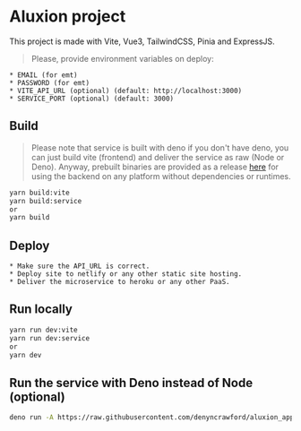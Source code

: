 
# Aluxion project

This project is made with Vite, Vue3, TailwindCSS, Pinia and ExpressJS.

> Please, provide environment variables on deploy:

    * EMAIL (for emt)
    * PASSWORD (for emt)
    * VITE_API_URL (optional) (default: http://localhost:3000)
    * SERVICE_PORT (optional) (default: 3000)

## Build 

> Please note that service is built with deno if you don't have deno, you can just build vite (frontend) and deliver the service as raw (Node or Deno).
> Anyway, prebuilt binaries are provided as a release [here](https://github.com/denyncrawford/aluxion_app/releases/tag/0.2.0) for using the backend on any platform without dependencies or runtimes.

```bash
yarn build:vite
yarn build:service
or
yarn build
```

## Deploy

    * Make sure the API_URL is correct.
    * Deploy site to netlify or any other static site hosting.
    * Deliver the microservice to heroku or any other PaaS.

## Run locally

```bash
yarn run dev:vite
yarn run dev:service
or
yarn dev
```
## Run the service with Deno instead of Node (optional)

```bash
deno run -A https://raw.githubusercontent.com/denyncrawford/aluxion_app/main/microservices/denoProxyPass.ts
```
